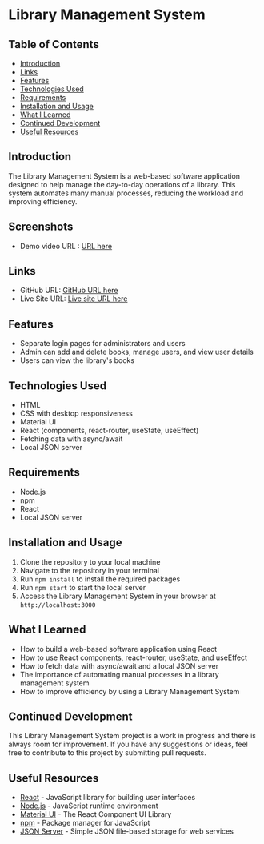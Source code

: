 # Library Management System

## Table of Contents
- [Introduction](#Introduction)
- [Links](#links)
- [Features](#Features)
- [Technologies Used](#Technologies-Used)
- [Requirements](#Requirements)
- [Installation and Usage](#Installation-and-Usage)
- [What I Learned](#What-I-Learned)
- [Continued Development](#Continued-Development)
- [Useful Resources](#Useful-Resources)

## Introduction
The Library Management System is a web-based software application designed to help manage the day-to-day operations of a library. This system automates many manual processes, reducing the workload and improving efficiency. 

## Screenshots
- Demo video URL : [URL here](https://drive.google.com/file/d/13tkSNjA2pUTy-4kkssbP1b08vXMrjDmh/view?usp=sharing)

## Links
- GitHub URL: [GitHub URL here](https://github.com/Mahadhav1999/library-management-system)
- Live Site URL: [Live site URL here](https://library-management-system-react.netlify.app/)

## Features
- Separate login pages for administrators and users
- Admin can add and delete books, manage users, and view user details
- Users can view the library's books

## Technologies Used
- HTML
- CSS with desktop responsiveness
- Material UI
- React (components, react-router, useState, useEffect)
- Fetching data with async/await
- Local JSON server

## Requirements
- Node.js
- npm
- React
- Local JSON server

## Installation and Usage
1. Clone the repository to your local machine
2. Navigate to the repository in your terminal
3. Run `npm install` to install the required packages
4. Run `npm start` to start the local server
5. Access the Library Management System in your browser at `http://localhost:3000`

## What I Learned
- How to build a web-based software application using React
- How to use React components, react-router, useState, and useEffect
- How to fetch data with async/await and a local JSON server
- The importance of automating manual processes in a library management system
- How to improve efficiency by using a Library Management System

## Continued Development
This Library Management System project is a work in progress and there is always room for improvement. If you have any suggestions or ideas, feel free to contribute to this project by submitting pull requests.

## Useful Resources
- [React](https://reactjs.org/) - JavaScript library for building user interfaces
- [Node.js](https://nodejs.org/) - JavaScript runtime environment
- [Material UI](https://mui.com/) - The React Component UI Library 
- [npm](https://www.npmjs.com/) - Package manager for JavaScript
- [JSON Server](https://github.com/typicode/json-server) - Simple JSON file-based storage for web services